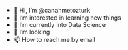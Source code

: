 - 👋 Hi, I’m @canahmetozturk
- 👀 I’m interested in learning new things
- 🌱 I’m currently into Data Science
- 💞️ I’m looking
- 📫 How to reach me by email
<!---
canahmetozturk/canahmetozturk is a ✨ special ✨ repository because its `README.md` (this file) appears on your GitHub profile.
You can click the Preview link to take a look at your changes.
--->
